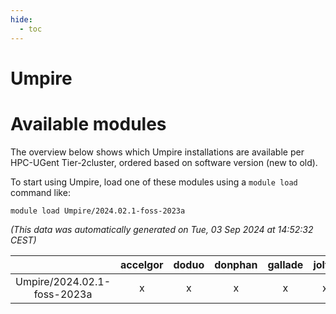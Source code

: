 ```yaml
---
hide:
  - toc
---
```


Umpire
======

# Available modules


The overview below shows which Umpire installations are available per HPC-UGent Tier-2cluster, ordered based on software version (new to old).

To start using Umpire, load one of these modules using a `module load` command like:

```shell
module load Umpire/2024.02.1-foss-2023a
```

*(This data was automatically generated on Tue, 03 Sep 2024 at 14:52:32 CEST)*  

| |accelgor|doduo|donphan|gallade|joltik|shinx|skitty|
| :---: | :---: | :---: | :---: | :---: | :---: | :---: | :---: |
|Umpire/2024.02.1-foss-2023a|x|x|x|x|x|x|x|
